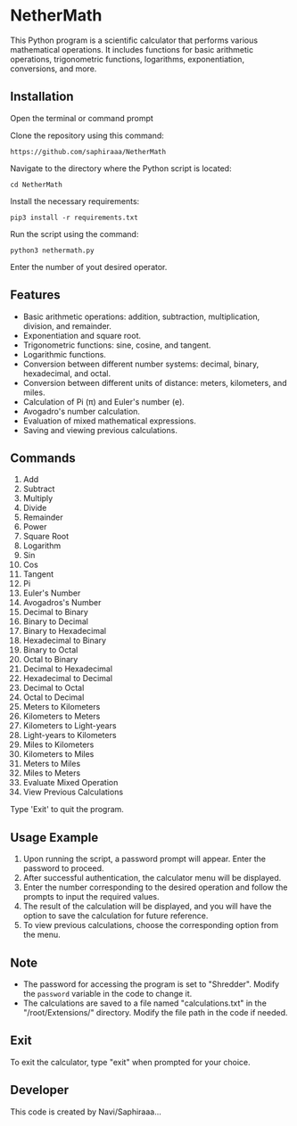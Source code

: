 # NetherMath

This Python program is a scientific calculator that performs various mathematical operations. It includes functions for basic arithmetic operations, trigonometric functions, logarithms, exponentiation, conversions, and more.

## Installation

Open the terminal or command prompt

Clone the repository using this command:

`https://github.com/saphiraaa/NetherMath`

Navigate to the directory where the Python script is located:

`cd NetherMath`

Install the necessary requirements:

`pip3 install -r requirements.txt`

Run the script using the command:

`python3 nethermath.py`

Enter the number of yout desired operator.

## Features

- Basic arithmetic operations: addition, subtraction, multiplication, division, and remainder.
- Exponentiation and square root.
- Trigonometric functions: sine, cosine, and tangent.
- Logarithmic functions.
- Conversion between different number systems: decimal, binary, hexadecimal, and octal.
- Conversion between different units of distance: meters, kilometers, and miles.
- Calculation of Pi (π) and Euler's number (e).
- Avogadro's number calculation.
- Evaluation of mixed mathematical expressions.
- Saving and viewing previous calculations.

## Commands

1. Add
2. Subtract
3. Multiply
4. Divide
5. Remainder
6. Power
7. Square Root
8. Logarithm
9. Sin
10. Cos
11. Tangent
12. Pi
13. Euler's Number
14. Avogadros's Number
15. Decimal to Binary
16. Binary to Decimal
17. Binary to Hexadecimal
18. Hexadecimal to Binary
19. Binary to Octal
20. Octal to Binary
21. Decimal to Hexadecimal
22. Hexadecimal to Decimal
23. Decimal to Octal
24. Octal to Decimal
25. Meters to Kilometers
26. Kilometers to Meters
27. Kilometers to Light-years
28. Light-years to Kilometers
29. Miles to Kilometers
30. Kilometers to Miles
31. Meters to Miles
32. Miles to Meters
33. Evaluate Mixed Operation
34. View Previous Calculations
    
Type 'Exit' to quit the program.

## Usage Example

1. Upon running the script, a password prompt will appear. Enter the password to proceed.
2. After successful authentication, the calculator menu will be displayed.
3. Enter the number corresponding to the desired operation and follow the prompts to input the required values.
4. The result of the calculation will be displayed, and you will have the option to save the calculation for future reference.
5. To view previous calculations, choose the corresponding option from the menu.

## Note

- The password for accessing the program is set to "Shredder". Modify the `password` variable in the code to change it.
- The calculations are saved to a file named "calculations.txt" in the "/root/Extensions/" directory. Modify the file path in the code if needed.

## Exit

To exit the calculator, type "exit" when prompted for your choice.

## Developer

This code is created by Navi/Saphiraaa...

